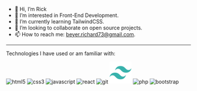 - 👋 Hi, I’m Rick
- 👀 I’m interested in Front-End Development.
- 🌱 I’m currently learning TailwindCSS.
- 💞️ I’m looking to collaborate on open source projects.
- 📫 How to reach me: beyer.richard73@gmail.com.

---

Technologies I have used or am familiar with:
<div>
<img alt="html5" width="60px" src="https://user-images.githubusercontent.com/5834000/125217342-00180000-e286-11eb-8b7d-a3d4a39f68ff.png" />
<img alt="css3" width="60px" src="https://user-images.githubusercontent.com/5834000/125217360-0c03c200-e286-11eb-90aa-0fa66c6c82b7.png" />
<img alt="javascript" width="60px" src="https://user-images.githubusercontent.com/5834000/125217381-1aea7480-e286-11eb-88c7-7cbaafda9fa7.png" />
<img alt="react" width="60px" src="https://user-images.githubusercontent.com/5834000/125217396-23db4600-e286-11eb-8cc6-2471cdc6f57a.png" />
<img alt="git" width="60px" src="https://user-images.githubusercontent.com/5834000/125217429-36557f80-e286-11eb-84c6-05e346cebe8a.png" />
<img alt="tailwindCSS" width="60px" src="https://github.com/devicons/devicon/blob/master/icons/tailwindcss/tailwindcss-plain.svg" />
<img alt="php" width="60px" src="https://user-images.githubusercontent.com/5834000/125217489-68ff7800-e286-11eb-945a-db9d82dedaa4.png" />
<img alt="bootstrap" width="60px" src="https://user-images.githubusercontent.com/5834000/125217513-774d9400-e286-11eb-992f-a9729ffdc975.png" />
</div>

<!---
rick99gtp/rick99gtp is a ✨ special ✨ repository because its `README.md` (this file) appears on your GitHub profile.
You can click the Preview link to take a look at your changes.
--->
